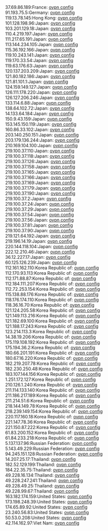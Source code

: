 37.69.86.189:France: [ovpn config](vpn/37_69_86_189.ovpn)  
91.193.75.5:Germany: [ovpn config](vpn/91_193_75_5.ovpn)  
119.13.78.145:Hong Kong: [ovpn config](vpn/119_13_78_145.ovpn)  
101.128.198.96:Japan: [ovpn config](vpn/101_128_198_96.ovpn)  
103.201.129.18:Japan: [ovpn config](vpn/103_201_129_18.ovpn)  
110.4.219.197:Japan: [ovpn config](vpn/110_4_219_197.ovpn)  
111.217.65.191:Japan: [ovpn config](vpn/111_217_65_191.ovpn)  
113.144.234.105:Japan: [ovpn config](vpn/113_144_234_105.ovpn)  
115.36.192.166:Japan: [ovpn config](vpn/115_36_192_166.ovpn)  
119.10.243.141:Japan: [ovpn config](vpn/119_10_243_141.ovpn)  
119.170.33.54:Japan: [ovpn config](vpn/119_170_33_54.ovpn)  
119.63.176.63:Japan: [ovpn config](vpn/119_63_176_63.ovpn)  
120.137.203.209:Japan: [ovpn config](vpn/120_137_203_209.ovpn)  
121.80.182.186:Japan: [ovpn config](vpn/121_80_182_186.ovpn)  
121.81.101.1:Japan: [ovpn config](vpn/121_81_101_1.ovpn)  
124.159.149.127:Japan: [ovpn config](vpn/124_159_149_127.ovpn)  
126.111.178.220:Japan: [ovpn config](vpn/126_111_178_220.ovpn)  
126.127.206.246:Japan: [ovpn config](vpn/126_127_206_246.ovpn)  
133.114.6.88:Japan: [ovpn config](vpn/133_114_6_88.ovpn)  
138.64.102.72:Japan: [ovpn config](vpn/138_64_102_72.ovpn)  
14.133.64.184:Japan: [ovpn config](vpn/14_133_64_184.ovpn)  
150.9.43.159:Japan: [ovpn config](vpn/150_9_43_159.ovpn)  
153.145.150.119:Japan: [ovpn config](vpn/153_145_150_119.ovpn)  
160.86.33.102:Japan: [ovpn config](vpn/160_86_33_102.ovpn)  
203.140.250.151:Japan: [ovpn config](vpn/203_140_250_151.ovpn)  
203.179.136.244:Japan: [ovpn config](vpn/203_179_136_244.ovpn)  
210.169.104.100:Japan: [ovpn config](vpn/210_169_104_100.ovpn)  
219.100.37.110:Japan: [ovpn config](vpn/219_100_37_110.ovpn)  
219.100.37.118:Japan: [ovpn config](vpn/219_100_37_118.ovpn)  
219.100.37.126:Japan: [ovpn config](vpn/219_100_37_126.ovpn)  
219.100.37.158:Japan: [ovpn config](vpn/219_100_37_158.ovpn)  
219.100.37.165:Japan: [ovpn config](vpn/219_100_37_165.ovpn)  
219.100.37.166:Japan: [ovpn config](vpn/219_100_37_166.ovpn)  
219.100.37.169:Japan: [ovpn config](vpn/219_100_37_169.ovpn)  
219.100.37.179:Japan: [ovpn config](vpn/219_100_37_179.ovpn)  
219.100.37.190:Japan: [ovpn config](vpn/219_100_37_190.ovpn)  
219.100.37.2:Japan: [ovpn config](vpn/219_100_37_2.ovpn)  
219.100.37.24:Japan: [ovpn config](vpn/219_100_37_24.ovpn)  
219.100.37.29:Japan: [ovpn config](vpn/219_100_37_29.ovpn)  
219.100.37.54:Japan: [ovpn config](vpn/219_100_37_54.ovpn)  
219.100.37.56:Japan: [ovpn config](vpn/219_100_37_56.ovpn)  
219.100.37.81:Japan: [ovpn config](vpn/219_100_37_81.ovpn)  
219.100.37.90:Japan: [ovpn config](vpn/219_100_37_90.ovpn)  
219.121.64.192:Japan: [ovpn config](vpn/219_121_64_192.ovpn)  
219.196.14.19:Japan: [ovpn config](vpn/219_196_14_19.ovpn)  
220.144.118.104:Japan: [ovpn config](vpn/220_144_118_104.ovpn)  
222.12.210.46:Japan: [ovpn config](vpn/222_12_210_46.ovpn)  
36.12.227.17:Japan: [ovpn config](vpn/36_12_227_17.ovpn)  
60.125.126.239:Japan: [ovpn config](vpn/60_125_126_239.ovpn)  
112.161.162.110:Korea Republic of: [ovpn config](vpn/112_161_162_110.ovpn)  
112.170.93.113:Korea Republic of: [ovpn config](vpn/112_170_93_113.ovpn)  
112.171.88.87:Korea Republic of: [ovpn config](vpn/112_171_88_87.ovpn)  
112.184.111.207:Korea Republic of: [ovpn config](vpn/112_184_111_207.ovpn)  
112.72.253.154:Korea Republic of: [ovpn config](vpn/112_72_253_154.ovpn)  
115.138.88.176:Korea Republic of: [ovpn config](vpn/115_138_88_176.ovpn)  
118.176.174.110:Korea Republic of: [ovpn config](vpn/118_176_174_110.ovpn)  
118.36.16.70:Korea Republic of: [ovpn config](vpn/118_36_16_70.ovpn)  
121.124.205.58:Korea Republic of: [ovpn config](vpn/121_124_205_58.ovpn)  
121.149.113.216:Korea Republic of: [ovpn config](vpn/121_149_113_216.ovpn)  
121.182.69.100:Korea Republic of: [ovpn config](vpn/121_182_69_100.ovpn)  
121.188.17.243:Korea Republic of: [ovpn config](vpn/121_188_17_243.ovpn)  
123.214.113.3:Korea Republic of: [ovpn config](vpn/123_214_113_3.ovpn)  
14.38.19.206:Korea Republic of: [ovpn config](vpn/14_38_19_206.ovpn)  
175.119.108.192:Korea Republic of: [ovpn config](vpn/175_119_108_192.ovpn)  
175.194.36.2:Korea Republic of: [ovpn config](vpn/175_194_36_2.ovpn)  
180.66.201.191:Korea Republic of: [ovpn config](vpn/180_66_201_191.ovpn)  
180.67.16.220:Korea Republic of: [ovpn config](vpn/180_67_16_220.ovpn)  
182.219.207.78:Korea Republic of: [ovpn config](vpn/182_219_207_78.ovpn)  
182.230.250.48:Korea Republic of: [ovpn config](vpn/182_230_250_48.ovpn)  
183.107.144.156:Korea Republic of: [ovpn config](vpn/183_107_144_156.ovpn)  
1.251.172.127:Korea Republic of: [ovpn config](vpn/1_251_172_127.ovpn)  
210.126.1.240:Korea Republic of: [ovpn config](vpn/210_126_1_240.ovpn)  
211.114.133.140:Korea Republic of: [ovpn config](vpn/211_114_133_140.ovpn)  
211.186.217.189:Korea Republic of: [ovpn config](vpn/211_186_217_189.ovpn)  
211.214.51.6:Korea Republic of: [ovpn config](vpn/211_214_51_6.ovpn)  
218.144.149.78:Korea Republic of: [ovpn config](vpn/218_144_149_78.ovpn)  
218.239.149.154:Korea Republic of: [ovpn config](vpn/218_239_149_154.ovpn)  
220.117.160.18:Korea Republic of: [ovpn config](vpn/220_117_160_18.ovpn)  
221.147.78.36:Korea Republic of: [ovpn config](vpn/221_147_78_36.ovpn)  
221.150.87.222:Korea Republic of: [ovpn config](vpn/221_150_87_222.ovpn)  
61.83.200.152:Korea Republic of: [ovpn config](vpn/61_83_200_152.ovpn)  
61.84.233.218:Korea Republic of: [ovpn config](vpn/61_84_233_218.ovpn)  
5.137.137.96:Russian Federation: [ovpn config](vpn/5_137_137_96.ovpn)  
5.143.49.229:Russian Federation: [ovpn config](vpn/5_143_49_229.ovpn)  
94.245.151.128:Russian Federation: [ovpn config](vpn/94_245_151_128.ovpn)  
14.207.25.17:Thailand: [ovpn config](vpn/14_207_25_17.ovpn)  
182.52.129.199:Thailand: [ovpn config](vpn/182_52_129_199.ovpn)  
184.22.35.75:Thailand: [ovpn config](vpn/184_22_35_75.ovpn)  
49.228.16.134:Thailand: [ovpn config](vpn/49_228_16_134.ovpn)  
49.228.247.241:Thailand: [ovpn config](vpn/49_228_247_241.ovpn)  
49.228.49.25:Thailand: [ovpn config](vpn/49_228_49_25.ovpn)  
49.228.99.67:Thailand: [ovpn config](vpn/49_228_99_67.ovpn)  
163.182.174.159:United States: [ovpn config](vpn/163_182_174_159.ovpn)  
173.198.248.39:United States: [ovpn config](vpn/173_198_248_39.ovpn)  
174.65.89.92:United States: [ovpn config](vpn/174_65_89_92.ovpn)  
23.240.56.83:United States: [ovpn config](vpn/23_240_56_83.ovpn)  
50.53.0.208:United States: [ovpn config](vpn/50_53_0_208.ovpn)  
42.114.162.97:Viet Nam: [ovpn config](vpn/42_114_162_97.ovpn)  

